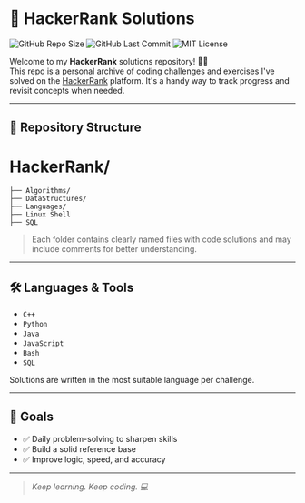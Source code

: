# 🚀 HackerRank Solutions

![GitHub Repo Size](https://img.shields.io/github/repo-size/your-username/HackerRank)
![GitHub Last Commit](https://img.shields.io/github/last-commit/your-username/HackerRank)
![MIT License](https://img.shields.io/badge/License-MIT-green.svg)

Welcome to my **HackerRank** solutions repository! 👨‍💻  
This repo is a personal archive of coding challenges and exercises I've solved on the [HackerRank](https://www.hackerrank.com/) platform. It's a handy way to track progress and revisit concepts when needed.

---

## 📁 Repository Structure
# HackerRank/
    ├── Algorithms/
    ├── DataStructures/
    ├── Languages/
    ├── Linux Shell
    ├── SQL


> Each folder contains clearly named files with code solutions and may include comments for better understanding.

---

## 🛠️ Languages & Tools

- `C++`
- `Python`
- `Java`
- `JavaScript`
- `Bash`
- `SQL`

Solutions are written in the most suitable language per challenge.

---

## 🎯 Goals

- ✅ Daily problem-solving to sharpen skills
- ✅ Build a solid reference base
- ✅ Improve logic, speed, and accuracy

---

> _Keep learning. Keep coding. 💻_
